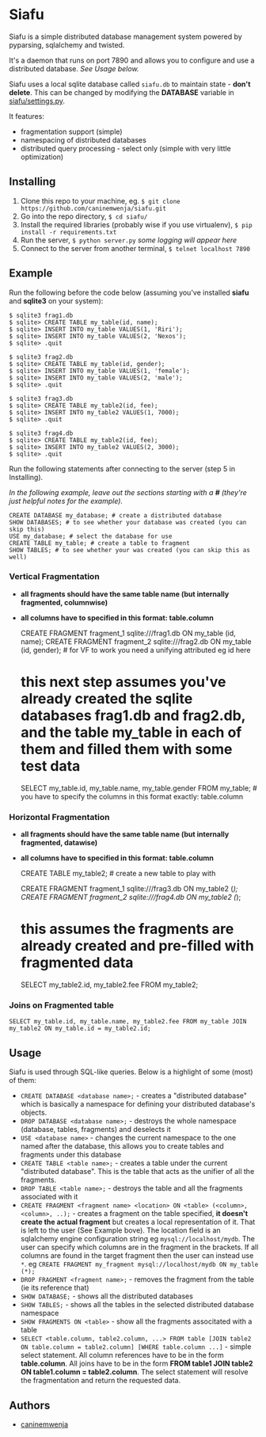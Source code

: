 Siafu
=====

Siafu is a simple distributed database management system powered by pyparsing, sqlalchemy and twisted.

It's a daemon that runs on port 7890 and allows you to configure and use a distributed database.
*See Usage below.*

Siafu uses a local sqlite database called `siafu.db` to maintain state - **don't delete**. This can
be changed by modifying the **DATABASE** variable in [siafu/settings.py](siafu/settings.py).

It features:
* fragmentation support (simple)
* namespacing of distributed databases
* distributed query processing - select only (simple with very little optimization)

Installing
-----------

1. Clone this repo to your machine, eg. `$ git clone https://github.com/caninemwenja/siafu.git`
2. Go into the repo directory, `$ cd siafu/`
3. Install the required libraries (probably wise if you use virtualenv), `$ pip install -r requirements.txt`
4. Run the server, `$ python server.py` *some logging will appear here*
5. Connect to the server from another terminal, `$ telnet localhost 7890`

Example
-------

Run the following before the code below (assuming you've installed **siafu** and **sqlite3** on your system):

    $ sqlite3 frag1.db
    $ sqlite> CREATE TABLE my_table(id, name);
    $ sqlite> INSERT INTO my_table VALUES(1, 'Riri');
    $ sqlite> INSERT INTO my_table VALUES(2, 'Nexos');
    $ sqlite> .quit

    $ sqlite3 frag2.db
    $ sqlite> CREATE TABLE my_table(id, gender);
    $ sqlite> INSERT INTO my_table VALUES(1, 'female');
    $ sqlite> INSERT INTO my_table VALUES(2, 'male');
    $ sqlite> .quit

    $ sqlite3 frag3.db
    $ sqlite> CREATE TABLE my_table2(id, fee);
    $ sqlite> INSERT INTO my_table2 VALUES(1, 7000);
    $ sqlite> .quit

    $ sqlite3 frag4.db
    $ sqlite> CREATE TABLE my_table2(id, fee);
    $ sqlite> INSERT INTO my_table2 VALUES(2, 3000);
    $ sqlite> .quit

Run the following statements after connecting to the server (step 5 in Installing).

*In the following example, leave out the sections starting with a **#** (they're just helpful notes for the example).*


    CREATE DATABASE my_database; # create a distributed database
    SHOW DATABASES; # to see whether your database was created (you can skip this)
    USE my_database; # select the database for use
    CREATE TABLE my_table; # create a table to fragment
    SHOW TABLES; # to see whether your was created (you can skip this as well)


### Vertical Fragmentation

* **all fragments should have the same table name (but internally fragmented, columnwise)**
* **all columns have to specified in this format: table.column**



    CREATE FRAGMENT fragment_1 sqlite:///frag1.db ON my_table (id, name);
    CREATE FRAGMENT fragment_2 sqlite:///frag2.db ON my_table (id, gender); # for VF to work you need a unifying attributed eg id here

    # this next step assumes you've already created the sqlite databases frag1.db and frag2.db, and the table my_table in each of them and filled them with some test data
    SELECT my_table.id, my_table.name, my_table.gender FROM my_table; # you have to specify the columns in this format exactly: table.column

### Horizontal Fragmentation

* **all fragments should have the same table name (but internally fragmented, datawise)**
* **all columns have to specified in this format: table.column**



    CREATE TABLE my_table2; # create a new table to play with

    CREATE FRAGMENT fragment_1 sqlite:///frag3.db ON my_table2 (*);
    CREATE FRAGMENT fragment_2 sqlite:///frag4.db ON my_table2 (*);

    # this assumes the fragments are already created and pre-filled with fragmented data
    SELECT my_table2.id, my_table2.fee FROM my_table2;

### Joins on Fragmented table

    SELECT my_table.id, my_table.name, my_table2.fee FROM my_table JOIN my_table2 ON my_table.id = my_table2.id;


Usage
-----

Siafu is used through SQL-like queries. Below is a highlight of some (most) of them:

* `CREATE DATABASE <database name>;` - creates a "distributed database" which is basically a namespace for defining your
distributed database's objects.
* `DROP DATABASE <database name>;` - destroys the whole namespace (database, tables, fragments) and deselects it
* `USE <database name>` - changes the current namespace to the one named after the database, this allows you to create
tables and fragments under this database
* `CREATE TABLE <table name>;` - creates a table under the current "distributed database". This is the table that acts as
 the unifier of all the fragments.
* `DROP TABLE <table name>;` - destroys the table and all the fragments associated with it
* `CREATE FRAGMENT <fragment name> <location> ON <table> (<column>, <column>, ..);` - creates a fragment on the table specified,
**it doesn't create the actual fragment** but creates a local representation of it. That is left to the user (See Example
bove). The location field is an sqlalchemy engine configuration string eg `mysql://localhost/mydb`. The user can specify
which columns are in the fragment in the brackets. If all columns are found in the target fragment then the user can
instead use `*`. eg `CREATE FRAGMENT my_fragment mysql://localhost/mydb ON my_table (*);`
* `DROP FRAGMENT <fragment name>;` - removes the fragment from the table (ie its reference that)
* `SHOW DATABASE;` - shows all the distributed databases
* `SHOW TABLES;` - shows all the tables in the selected distributed database namespace
* `SHOW FRAGMENTS ON <table>` - show all the fragments associtated with a table
* `SELECT <table.column, table2.column, ...> FROM table [JOIN table2 ON table.column = table2.column] [WHERE table.column ...]` - simple select statement.
All column references have to be in the form **table.column**. All joins have to be in the form **FROM table1 JOIN table2 ON table1.column = table2.column**.
The select statement will resolve the fragmentation and return the requested data.


Authors
-------
* [caninemwenja](http://github.com/caninemwenja)
